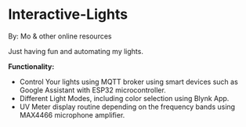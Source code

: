 # Interactive-Lights

By: Mo & other online resources

Just having fun and automating my lights.

**Functionality:**
- Control Your lights using MQTT broker using smart devices such as Google Assistant with ESP32 microcontroller.
- Different Light Modes, including color selection using Blynk App.
- UV Meter display routine depending on the frequency bands using MAX4466 microphone amplifier.
